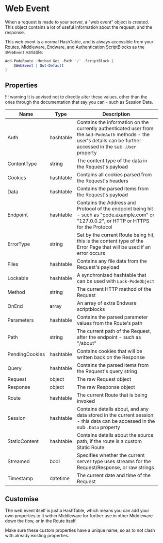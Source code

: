 # Web Event

When a request is made to your server, a "web event" object is created. This object contains a lot of useful information about the request, and the response.

This web event is a normal HashTable, and is always accessible from your Routes, Middleware, Endware, and Authentication ScriptBlocks as the `$WebEvent` variable:

```powershell
Add-PodeRoute -Method Get -Path '/' -ScriptBlock {
    $WebEvent | Out-Default
}
```

## Properties

!!! warning
    It is advised not to directly alter these values, other than the ones through the documentation that say you can - such as Session Data.

| Name | Type | Description |
| ---- | ---- | ----------- |
| Auth | hashtable | Contains the information on the currently authenticated user from the `Add-PodeAuth` methods - the user's details can be further accessed in the sub `.User` property |
| ContentType | string | The content type of the data in the Request's payload |
| Cookies | hashtable | Contains all cookies parsed from the Request's headers |
| Data | hashtable | Contains the parsed items from the Request's payload |
| Endpoint | hashtable | Contains the Address and Protocol of the endpoint being hit - such as "pode.example.com" or "127.0.0.2", or HTTP or HTTPS for the Protocol |
| ErrorType | string | Set by the current Route being hit, this is the content type of the Error Page that will be used if an error occurs |
| Files | hashtable | Contains any file data from the Request's payload |
| Lockable | hashtable | A synchronized hashtable that can be used with `Lock-PodeObject` |
| Method | string | The current HTTP method of the Request |
| OnEnd | array | An array of extra Endware scriptblocks |
| Parameters | hashtable | Contains the parsed parameter values from the Route's path |
| Path | string | The current path of the Request, after the endpoint - such as "/about" |
| PendingCookies | hashtable | Contains cookies that will be written back on the Response |
| Query | hashtable | Contains the parsed items from the Request's query string |
| Request | object | The raw Request object |
| Response | object | The raw Response object |
| Route | hashtable | The current Route that is being invoked |
| Session | hashtable | Contains details about, and any data stored in the current session - this data can be accessed in the sub `.Data` property |
| StaticContent | hashtable | Contains details about the source path, if the route is a custom Static Route |
| Streamed | bool | Specifies whether the current server type uses streams for the Request/Response, or raw strings |
| Timestamp | datetime | The current date and time of the Request |

## Customise

The web event itself is just a HashTable, which means you can add your own properties to it within Middleware for further use in other Middleware down the flow, or in the Route itself.

Make sure these custom properties have a unique name, so as to not clash with already existing properties.
